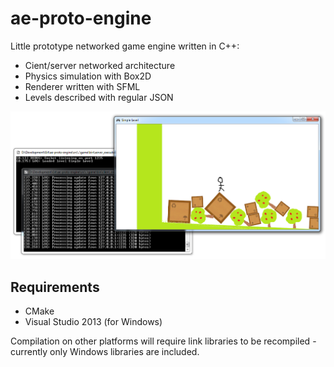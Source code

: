 ae-proto-engine
===============

Little prototype networked game engine written in C++:

* Cient/server networked architecture
* Physics simulation with Box2D 
* Renderer written with SFML
* Levels described with regular JSON

![Screenshot of the engine running.](screenshot.png)

Requirements
---------------
* CMake
* Visual Studio 2013 (for Windows)

Compilation on other platforms will require link libraries to be recompiled - currently only Windows libraries are included.
